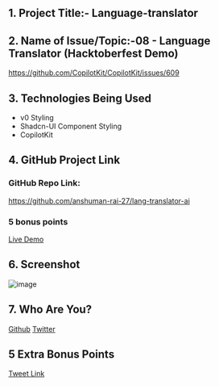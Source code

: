 
## 1. Project Title:- Language-translator

## 2. Name of Issue/Topic:-08 - Language Translator (Hacktoberfest Demo)

https://github.com/CopilotKit/CopilotKit/issues/609


## 3. Technologies Being Used

- v0 Styling
- Shadcn-UI Component Styling
- CopilotKit

## 4. GitHub Project Link

### GitHub Repo Link: 

https://github.com/anshuman-rai-27/lang-translator-ai

### 5 bonus points

[Live Demo](https://lang-translator-ai-black.vercel.app/)


## 6. Screenshot

![image](https://github.com/user-attachments/assets/1bbb45ab-011a-4120-979c-feb9cd8a9f50)

## 7. Who Are You?

[Github](https://github.com/anshuman-rai-27)
[Twitter](https://x.com/Anshuman_rai_?s=08 )

## 5 Extra Bonus Points

[Tweet Link](https://x.com/Anshuman_rai_/status/1851706179476689031?t=xVNTaKpiSBKGgnQ06xodxg&s=08)
